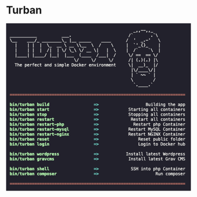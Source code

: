 # Turban
[![N|Solid](https://github.com/jacoweb/turban/blob/master/turban.png)](https://github.com/jacoweb/turban/)

